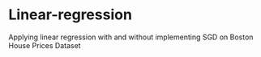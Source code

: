 # Linear-regression
Applying linear regression with  and without implementing SGD on Boston House Prices Dataset
